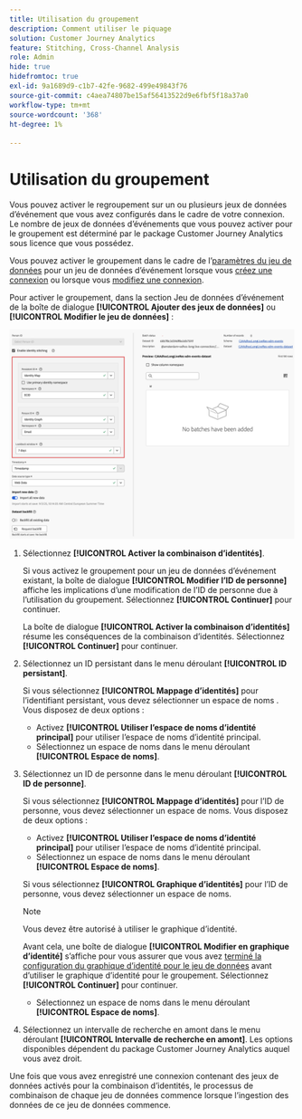 ```yaml
---
title: Utilisation du groupement
description: Comment utiliser le piquage
solution: Customer Journey Analytics
feature: Stitching, Cross-Channel Analysis
role: Admin
hide: true
hidefromtoc: true
exl-id: 9a1689d9-c1b7-42fe-9682-499e49843f76
source-git-commit: c4aea74807be15af56413522d9e6fbf5f18a37a0
workflow-type: tm+mt
source-wordcount: '368'
ht-degree: 1%

---
```


# Utilisation du groupement

Vous pouvez activer le regroupement sur un ou plusieurs jeux de données d’événement que vous avez configurés dans le cadre de votre connexion. Le nombre de jeux de données d’événements que vous pouvez activer pour le groupement est déterminé par le package Customer Journey Analytics sous licence que vous possédez.

Vous pouvez activer le groupement dans le cadre de l’[paramètres du jeu de données](/help/connections/create-connection.md#dataset-settings) pour un jeu de données d’événement lorsque vous [créez une connexion](/help/connections/create-connection.md) ou lorsque vous [modifiez une connexion](/help/connections/manage-connections.md#edit-a-connection).

Pour activer le groupement, dans la section Jeu de données d’événement de la boîte de dialogue **[!UICONTROL Ajouter des jeux de données]** ou **[!UICONTROL Modifier le jeu de données]** :

![Options de combinaison d’identités lorsque vous activez cette fonction](assets/identity-stitching-ui.png)

1. Sélectionnez **[!UICONTROL Activer la combinaison d’identités]**.

   Si vous activez le groupement pour un jeu de données d’événement existant, la boîte de dialogue **[!UICONTROL Modifier l’ID de personne]** affiche les implications d’une modification de l’ID de personne due à l’utilisation du groupement. Sélectionnez **[!UICONTROL Continuer]** pour continuer.

   La boîte de dialogue **[!UICONTROL Activer la combinaison d’identités]** résume les conséquences de la combinaison d’identités. Sélectionnez **[!UICONTROL Continuer]** pour continuer.

1. Sélectionnez un ID persistant dans le menu déroulant **[!UICONTROL ID persistant]**.

   Si vous sélectionnez **[!UICONTROL Mappage d’identités]** pour l’identifiant persistant, vous devez sélectionner un espace de noms . Vous disposez de deux options :

   * Activez **[!UICONTROL Utiliser l’espace de noms d’identité principal]** pour utiliser l’espace de noms d’identité principal.
   * Sélectionnez un espace de noms dans le menu déroulant **[!UICONTROL Espace de noms]**.

1. Sélectionnez un ID de personne dans le menu déroulant **[!UICONTROL ID de personne]**.

   Si vous sélectionnez **[!UICONTROL Mappage d’identités]** pour l’ID de personne, vous devez sélectionner un espace de noms. Vous disposez de deux options :

   * Activez **[!UICONTROL Utiliser l’espace de noms d’identité principal]** pour utiliser l’espace de noms d’identité principal.
   * Sélectionnez un espace de noms dans le menu déroulant **[!UICONTROL Espace de noms]**.


   Si vous sélectionnez **[!UICONTROL Graphique d’identités]** pour l’ID de personne, vous devez sélectionner un espace de noms.

   >[!NOTE]
   >
   >Vous devez être autorisé à utiliser le graphique d’identité.
   >

   Avant cela, une boîte de dialogue **[!UICONTROL Modifier en graphique d’identité]** s’affiche pour vous assurer que vous avez [terminé la configuration du graphique d’identité pour le jeu de données](/help/stitching/faq.md#enable-a-dataset-for-the-identity-service) avant d’utiliser le graphique d’identité pour le groupement. Sélectionnez **[!UICONTROL Continuer]** pour continuer.

   * Sélectionnez un espace de noms dans le menu déroulant **[!UICONTROL Espace de noms]**.


1. Sélectionnez un intervalle de recherche en amont dans le menu déroulant **[!UICONTROL Intervalle de recherche en amont]**. Les options disponibles dépendent du package Customer Journey Analytics auquel vous avez droit.

Une fois que vous avez enregistré une connexion contenant des jeux de données activés pour la combinaison d’identités, le processus de combinaison de chaque jeu de données commence lorsque l’ingestion des données de ce jeu de données commence.